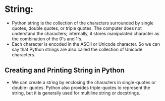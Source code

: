 # String:
* Python string is the collection of the characters surrounded by single quotes, double quotes, 
or triple quotes. The computer does not understand the characters; internally, it stores 
manipulated character as the combination of the 0's and 1's.
* Each character is encoded in the ASCII or Unicode character. So we can say that Python 
strings are also called the collection of Unicode characters.

## Creating and Printing String in Python
* We can create a string by enclosing the characters in single-quotes or double- quotes. 
Python also provides triple-quotes to represent the string, but it is generally used for 
multiline string or docstrings.
